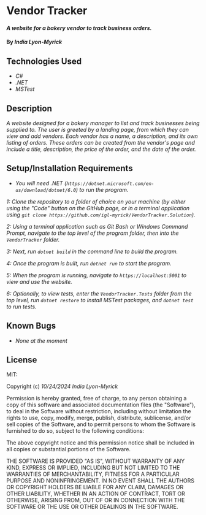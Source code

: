 # Vendor Tracker

#### _A website for a bakery vendor to track business orders._

#### By _**India Lyon-Myrick**_

## Technologies Used

* _C#_
* _.NET_
* _MSTest_

## Description

_A website designed for a bakery manager to list and track businesses being supplied to. The user is greeted by a landing page, from which they can view and add vendors. Each vendor has a name, a description, and its own listing of orders. These orders can be created from the vendor's page and include a title, description, the price of the order, and the date of the order._

## Setup/Installation Requirements

* _You will need .NET (`https://dotnet.microsoft.com/en-us/download/dotnet/6.0`) to run the program._

_1: Clone the repository to a folder of choice on your machine (by either using the "Code" button on the GitHub page, or in a terminal application using `git clone https://github.com/igl-myrick/VendorTracker.Solution`)._

_2: Using a terminal application such as Git Bash or Windows Command Prompt, navigate to the top level of the program folder, then into the `VendorTracker` folder._

_3: Next, run `dotnet build` in the command line to build the program._

_4: Once the program is built, run `dotnet run` to start the program._

_5: When the program is running, navigate to `https://localhost:5001` to view and use the website._

_6: Optionally, to view tests, enter the `VendorTracker.Tests` folder from the top level, run `dotnet restore` to install MSTest packages, and `dotnet test` to run tests._

## Known Bugs

* _None at the moment_

## License

MIT:

Copyright (c) _10/24/2024_ _India Lyon-Myrick_

Permission is hereby granted, free of charge, to any person obtaining a copy of this software and associated documentation files (the "Software"), to deal in the Software without restriction, including without limitation the rights to use, copy, modify, merge, publish, distribute, sublicense, and/or sell copies of the Software, and to permit persons to whom the Software is furnished to do so, subject to the following conditions:

The above copyright notice and this permission notice shall be included in all copies or substantial portions of the Software.

THE SOFTWARE IS PROVIDED "AS IS", WITHOUT WARRANTY OF ANY KIND, EXPRESS OR IMPLIED, INCLUDING BUT NOT LIMITED TO THE WARRANTIES OF MERCHANTABILITY, FITNESS FOR A PARTICULAR PURPOSE AND NONINFRINGEMENT. IN NO EVENT SHALL THE AUTHORS OR COPYRIGHT HOLDERS BE LIABLE FOR ANY CLAIM, DAMAGES OR OTHER LIABILITY, WHETHER IN AN ACTION OF CONTRACT, TORT OR OTHERWISE, ARISING FROM, OUT OF OR IN CONNECTION WITH THE SOFTWARE OR THE USE OR OTHER DEALINGS IN THE SOFTWARE.